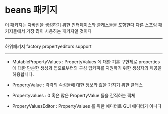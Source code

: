 # beans 패키지

이 패키지는 자바빈을 생성하기 위한 인터페이스와 클래스들을 포함한다
다른 스프링 패키지들에서 가장 많이 사용하는 패키지일 것이다

--- 

하위패키지
    factory
    propertyeditors
    support

---

- MutablePropertyValues : PropertyValues 에 대한 기본 구현체로 properties 에 대한 단순한 생성과 맵으로부터의 구성 딥카피를 지원하기 위한 생성자의 제공을 허용합니다.
- PropertyValue : 각각의 속성들에 대한 정보와 값을 가지기 위한 클래스

- Propertyvalues : 0 혹은 많은 PropertyValue 들을 간직하는 객체
- ProperyValuesEditor : PropertyValues 를 위한 에디터로 GUI 에디터가 아니다